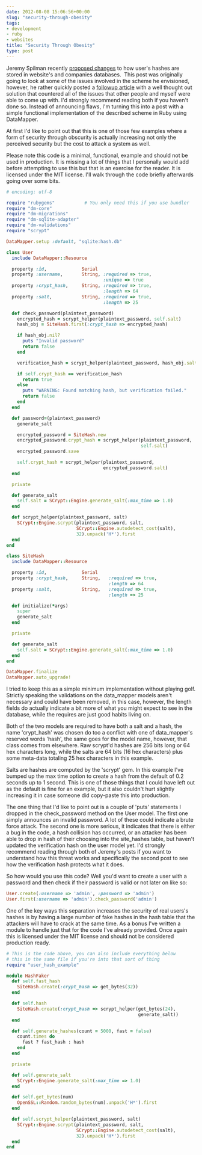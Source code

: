 ```yaml
---
date: 2012-08-08 15:06:56+00:00
slug: "security-through-obesity"
tags:
- development
- ruby
- websites
title: "Security Through Obesity"
type: post
---
```


Jeremy Spilman recently [proposed changes][1] to how user's hashes are stored
in website's and companies databases.  This post was originally going to look
at some of the issues involved in the scheme he envisioned, however, he rather
quickly posted a [followup article][2] with a well thought out solution that
countered all of the issues that other people and myself were able to come up
with. I'd strongly recommend reading both if you haven't done so. Instead of
announcing flaws, I'm turning this into a post with a simple functional
implementation of the described scheme in Ruby using DataMapper.

At first I'd like to point out that this is one of those few examples where a
form of security through obscurity is actually increasing not only the
perceived security but the cost to attack a system as well.

Please note this code is a minimal, functional, example and should not be used
in production. It is missing a lot of things that I personally would add before
attempting to use this but that is an exercise for the reader. It is licensed
under the MIT license. I'll walk through the code briefly afterwards going over
some bits.

```ruby
# encoding: utf-8

require "rubygems"           # You only need this if you use bundler
require "dm-core"
require "dm-migrations"
require "dm-sqlite-adapter"
require "dm-validations"
require "scrypt"

DataMapper.setup :default, "sqlite:hash.db"

class User
  include DataMapper::Resource 

  property :id,             Serial
  property :username,       String, :required => true,
                                    :unique => true 
  property :crypt_hash,     String, :required => true,
                                    :length => 64
  property :salt,           String, :required => true,
                                    :length => 25 

  def check_password(plaintext_password)
    encrypted_hash = scrypt_helper(plaintext_password, self.salt)
    hash_obj = SiteHash.first(:crypt_hash => encrypted_hash)

    if hash_obj.nil?
      puts "Invalid password"
      return false
    end

    verification_hash = scrypt_helper(plaintext_password, hash_obj.salt)

    if self.crypt_hash == verification_hash
      return true
    else
      puts "WARNING: Found matching hash, but verification failed."
      return false
    end
  end

  def password=(plaintext_password)
    generate_salt

    encrypted_password = SiteHash.new
    encrypted_password.crypt_hash = scrypt_helper(plaintext_password,
                                                  self.salt)
    encrypted_password.save

    self.crypt_hash = scrypt_helper(plaintext_password,
                                    encrypted_password.salt)
  end

  private

  def generate_salt
    self.salt = SCrypt::Engine.generate_salt(:max_time => 1.0)
  end

  def scrypt_helper(plaintext_password, salt)
    SCrypt::Engine.scrypt(plaintext_password, salt,
                          SCrypt::Engine.autodetect_cost(salt),
                          32).unpack('H*').first
  end
end

class SiteHash
  include DataMapper::Resource

  property :id,             Serial
  property :crypt_hash,     String,   :required => true,
                                      :length => 64
  property :salt,           String,   :required => true,
                                      :length => 25

  def initialize(*args)
    super
    generate_salt
  end

  private

  def generate_salt
    self.salt = SCrypt::Engine.generate_salt(:max_time => 1.0)
  end
end

DataMapper.finalize
DataMapper.auto_upgrade!
```

I tried to keep this as a simple minimum implementation without playing golf.
Strictly speaking the validations on the data_mapper models aren't necessary
and could have been removed, in this case, however, the length fields do
actually indicate a bit more of what you might expect to see in the database,
while the requires are just good habits living on.

Both of the two models are required to have both a salt and a hash, the name
'crypt_hash' was chosen do too a conflict with one of data_mapper's reserved
words 'hash', the same goes for the model name, however, that class comes from
elsewhere. Raw scrypt'd hashes are 256 bits long or 64 hex characters long,
while the salts are 64 bits (16 hex characters) plus some meta-data totaling 25
  hex characters in this example.

Salts are hashes are computed by the 'scrypt' gem. In this example I've bumped
up the max time option to create a hash from the default of 0.2 seconds up to 1
second. This is one of those things that I could have left out as the default
is fine for an example, but it also couldn't hurt slightly increasing it in
case someone did copy-paste this into production.

The one thing that I'd like to point out is a couple of 'puts' statements I
dropped in the check_password method on the User model. The first one simply
announces an invalid password. A lot of these could indicate a brute force
attack. The second one is more serious, it indicates that there is either a bug
in the code, a hash collision has occurred, or an attacker has been able to
drop in hash of their choosing into the site_hashes table, but haven't updated
the verification hash on the user model yet. I'd strongly recommend reading
through both of Jeremy's posts if you want to understand how this threat works
and specifically the second post to see how the verification hash protects what
it does.

So how would you use this code? Well you'd want to create a user with a
password and then check if their password is valid or not later on like so:

```ruby
User.create(:username => 'admin', :password => 'admin')
User.first(:username => 'admin').check_password('admin')
```

One of the key ways this separation increases the security of real users's
hashes is by having a large number of fake hashes in the hash table that the
attackers will have to crack at the same time. As a bonus I've written a module
to handle just that for the code I've already provided. Once again this is
licensed under the MIT license and should not be considered production ready.

```ruby
# This is the code above, you can also include everything below
# this in the same file if you're into that sort of thing
require "user_hash_example"

module HashFaker
  def self.fast_hash
    SiteHash.create(:crypt_hash => get_bytes(32))
  end

  def self.hash
    SiteHash.create(:crypt_hash => scrypt_helper(get_bytes(24),
                                                 generate_salt))
  end

  def self.generate_hashes(count = 5000, fast = false)
    count.times do
      fast ? fast_hash : hash
    end
  end

  private

  def self.generate_salt
    SCrypt::Engine.generate_salt(:max_time => 1.0)
  end

  def self.get_bytes(num)
    OpenSSL::Random.random_bytes(num).unpack('H*').first
  end

  def self.scrypt_helper(plaintext_password, salt)
    SCrypt::Engine.scrypt(plaintext_password, salt,
                          SCrypt::Engine.autodetect_cost(salt),
                          32).unpack('H*').first
  end
end
```

[1]: http://www.opine.me/a-better-way-to-store-password-hashes/
[2]: http://www.opine.me/all-your-hashes-arent-belong-to-us/
